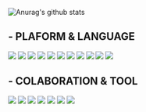 ![Anurag's github stats](https://github-readme-stats.vercel.app/api?username=DeveloperChoi90&show_icons=true&theme=dracula)

## - PLAFORM & LANGUAGE
<img src = "https://img.shields.io/badge/SPRING BOOT-green?style=flat-square&logo=Spring Boot&logoColor=6DB33F"/> <img src = "https://img.shields.io/badge/SPRING SECURITY-green?style=flat-square&logo=Spring Security&logoColor=6DB33F"/> <img src = "https://img.shields.io/badge/FLASK-inactive?style=flat-square&logo=Flask&logoColor=000000"/> <img src = "https://img.shields.io/badge/PYTHON-blue?style=flat-square&logo=Python&logoColor=3776AB"/> <img src = "https://img.shields.io/badge/MYSQL-9cf?style=flat-square&logo=MySQL&logoColor=4479A1"/> <img src = "https://img.shields.io/badge/MariaDB-informational?style=flat-square&logo=MariaDB&logoColor=003545"/> <img src = "https://img.shields.io/badge/MONGODB-green?style=flat-square&logo=MongoDB&logoColor=47A248"/> <img src = "https://img.shields.io/badge/APATCH TOMCAT-yellow?style=flat-square&logo=Apache Tomcat&logoColor=F8DC75"/> <img src = "https://img.shields.io/badge/AMAZON EC2-critical?style=flat-square&logo=Amazon EC2&logoColor=FF9900"/> <img src = "https://img.shields.io/badge/AMAZON S3-success?style=flat-square&logo=Amazon S3&logoColor=569A31"/> <img src = "https://img.shields.io/badge/AMAZON RDS-informational?style=flat-square&logo=Amazon RDS&logoColor=527FFF"/>

## - COLABORATION & TOOL
<img src = "https://img.shields.io/badge/INTELLIJ IDEA-informational?style=flat-square&logo=IntelliJ IDEA&logoColor=000000"/> <img src = "https://img.shields.io/badge/GIT-red?style=flat-square&logo=Git&logoColor=F05032"/> <img src = "https://img.shields.io/badge/GITHUB-black?style=flat-square&logo=GitHub&logoColor=181717"/> <img src = "https://img.shields.io/badge/GIT BOOK-blue?style=flat-square&logo=GitBook&logoColor=3884FF"/> <img src = "https://img.shields.io/badge/NOTION-yellowgreen?style=flat-square&logo=Notion&logoColor=000000"/> <img src = "https://img.shields.io/badge/SLACK-purple?style=flat-square&logo=Slack&logoColor=4A154B"/> <img src = "https://img.shields.io/badge/FIGMA-red?style=flat-square&logo=Figma&logoColor=F24E1E"/>

<!--
**DeveloperChoi90/DeveloperChoi90** is a ✨ _special_ ✨ repository because its `README.md` (this file) appears on your GitHub profile.

Here are some ideas to get you started:

- 🔭 I’m currently working on ...
- 🌱 I’m currently learning ...
- 👯 I’m looking to collaborate on ...
- 🤔 I’m looking for help with ...
- 💬 Ask me about ...
- 📫 How to reach me: ...
- 😄 Pronouns: ...
- ⚡ Fun fact: ...
-->
